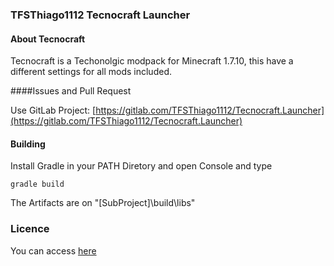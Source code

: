 ### TFSThiago1112 Tecnocraft Launcher

#### About Tecnocraft
Tecnocraft is a Techonolgic modpack for Minecraft 1.7.10, this have a different settings for all mods included.

####Issues and Pull Request

Use GitLab Project: [https://gitlab.com/TFSThiago1112/Tecnocraft.Launcher](https://gitlab.com/TFSThiago1112/Tecnocraft.Launcher)

#### Building
Install Gradle in your PATH Diretory and open Console and type

```
gradle build
```
The Artifacts are on "[SubProject]\build\libs"
### Licence

You can access [here](LICENSE.md)